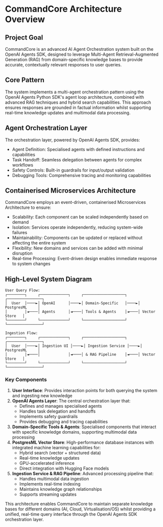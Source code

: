 # CommandCore Architecture Overview

## Project Goal

CommandCore is an advanced AI Agent Orchestration system built on the OpenAI Agents SDK, designed to leverage Multi-Agent Retrieval-Augmented Generation (RAG) from domain-specific knowledge bases to provide accurate, contextually relevant responses to user queries.

## Core Pattern

The system implements a multi-agent orchestration pattern using the OpenAI Agents Python SDK's agent loop architecture, combined with advanced RAG techniques and hybrid search capabilities. This approach ensures responses are grounded in factual information whilst supporting real-time knowledge updates and multimodal data processing.

## Agent Orchestration Layer

The orchestration layer, powered by OpenAI Agents SDK, provides:
- Agent Definition: Specialised agents with defined instructions and capabilities
- Task Handoff: Seamless delegation between agents for complex workflows
- Safety Controls: Built-in guardrails for input/output validation
- Debugging Tools: Comprehensive tracing and monitoring capabilities

## Containerised Microservices Architecture

CommandCore employs an event-driven, containerised Microservices Architecture to ensure:

- Scalability: Each component can be scaled independently based on demand
- Isolation: Services operate independently, reducing system-wide failures
- Maintainability: Components can be updated or replaced without affecting the entire system
- Flexibility: New domains and services can be added with minimal disruption
- Real-time Processing: Event-driven design enables immediate response to system changes

## High-Level System Diagram

```
User Query Flow:
┌────────┐     ┌─────────────┐     ┌───────────────────┐     ┌────────────────┐
│  User  │────►│ OpenAI      │────►│ Domain-Specific   │────►│ PostgresML     │
│        │◄────│ Agents      │◄────│ Tools & Agents    │◄────│ Vector Store   │
└────────┘     └─────────────┘     └───────────────────┘     └────────────────┘

Ingestion Flow:
┌────────┐     ┌─────────────┐     ┌───────────────────┐     ┌────────────────┐
│  User  │────►│ Ingestion UI │────►│ Ingestion Service │────►│ PostgresML     │
│        │◄────│             │◄────│ & RAG Pipeline    │◄────│ Vector Store   │
└────────┘     └─────────────┘     └───────────────────┘     └────────────────┘
```

### Key Components

1. **User Interface**: Provides interaction points for both querying the system and ingesting new knowledge
2. **OpenAI Agents Layer**: The central orchestration layer that:
   - Defines and manages specialised agents
   - Handles task delegation and handoffs
   - Implements safety guardrails
   - Provides debugging and tracing capabilities
3. **Domain-Specific Tools & Agents**: Specialised components that interact with specific knowledge domains, supporting multimodal data processing
4. **PostgresML Vector Store**: High-performance database instances with integrated machine learning capabilities for:
   - Hybrid search (vector + structured data)
   - Real-time knowledge updates
   - GPU-accelerated inference
   - Direct integration with Hugging Face models
5. **Ingestion Service & RAG Pipeline**: Advanced processing pipeline that:
   - Handles multimodal data ingestion
   - Implements real-time indexing
   - Maintains knowledge graph relationships
   - Supports streaming updates

This architecture enables CommandCore to maintain separate knowledge bases for different domains (AI, Cloud, Virtualisation/OS) whilst providing a unified, real-time query interface through the OpenAI Agents SDK orchestration layer.

